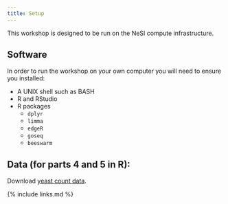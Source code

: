```yaml
---
title: Setup
---
```


This workshop is designed to be run on the NeSI compute infrastructure.

## Software

In order to run the workshop on your own computer you will need to ensure you installed:

- A UNIX shell such as BASH
- R and RStudio
- R packages
  - `dplyr`
  - `limma`
  - `edgeR`
  - `goseq`
  - `beeswarm`

## Data (for parts 4 and 5 in R):

Download [yeast count data](https://raw.githubusercontent.com/murraycadzow/2021-obss-day5/gh-pages/data/yeast_counts_all_chr.txt).

{% include links.md %}

